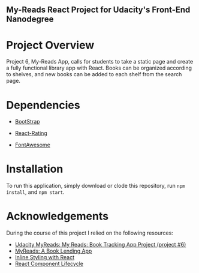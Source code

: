 ## My-Reads React Project for Udacity's Front-End Nanodegree

# Project Overview

Project 6, My-Reads App, calls for students to take a static page and create a fully functional library app with React. Books can be organized according to shelves, and new books can be added to each shelf from the search page.

# Dependencies

- [BootStrap](https://getbootstrap.com/)

- [React-Rating](https://www.npmjs.com/package/react-rating)

- [FontAwesome](https://fontawesome.com/)

# Installation

To run this application, simply download or clode this repository, run `npm install`, and `npm start`.

# Acknowledgements

During the course of this project I relied on the following resources:

- [Udacity MyReads: My Reads: Book Tracking App Project (project #6)](https://tinyurl.com/y8lkbemb)
- [MyReads: A Book Lending App](https://tinyurl.com/y8gqkvpd)
- [Inline Styling with React](https://coursework.vschool.io/inline-styling-with-react/)
- [React Component Lifecycle](https://github.com/jordanhudgens/ReactComponentLifecycleDeepDive)
